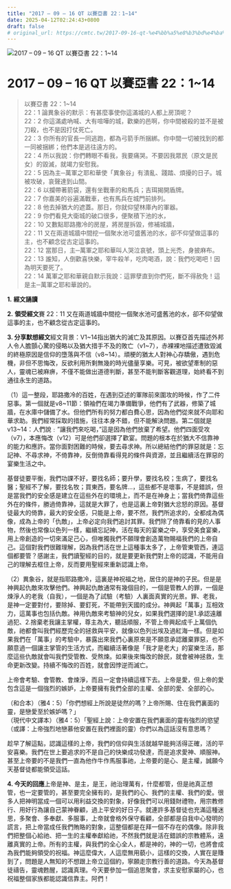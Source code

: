 ```yaml
---
title: "2017 – 09 – 16 QT 以賽亞書 22：1~14"
date: 2025-04-12T02:24:43+0800
draft: false
# original_url: https://cmtc.tw/2017-09-16-qt-%e4%bb%a5%e8%b3%bd%e4%ba%9e%e6%9b%b8-22%ef%bc%9a114
---
```


![2017 – 09 – 16 QT 以賽亞書 22：1\~14](/images/qt.jpg   "2017 – 09 – 16 QT 以賽亞書 22：1\~14")

# 2017 – 09 – 16 QT 以賽亞書 22：1\~14

> 以賽亞書 22：1\~14  
> 22：1 論異象谷的默示：有甚麼事使你這滿城的人都上房頂呢？  
> 22：2 你這滿處吶喊、大有喧嘩的城，歡樂的邑啊，你中間被殺的並不是被刀殺，也不是因打仗死亡。  
> 22：3 你所有的官長一同逃跑，都為弓箭手所捆綁。你中間一切被找到的都一同被捆綁；他們本是逃往遠方的。  
> 22：4 所以我說：你們轉眼不看我，我要痛哭。不要因我眾民（原文是民女）的毀滅，就竭力安慰我。  
> 22：5 因為主─萬軍之耶和華使「異象谷」有潰亂、踐踏、煩擾的日子。城被攻破，哀聲達到山間。  
> 22：6 以攔帶著箭袋，還有坐戰車的和馬兵；吉珥揭開盾牌。  
> 22：7 你嘉美的谷遍滿戰車，也有馬兵在城門前排列。  
> 22：8 他去掉猶大的遮蓋。那日，你就仰望林庫內的軍器。  
> 22：9 你們看見大衛城的破口很多，便聚積下池的水，  
> 22：10 又數點耶路撒冷的房屋，將房屋拆毀，修補城牆，  
> 22：11 又在兩道城牆中間挖一個聚水池可盛舊池的水，卻不仰望做這事的主，也不顧念從古定這事的。  
> 22：12 當那日，主─萬軍之耶和華叫人哭泣哀號，頭上光禿，身披麻布。  
> 22：13 誰知，人倒歡喜快樂，宰牛殺羊，吃肉喝酒，說：我們吃喝吧！因為明天要死了。  
> 22：14 萬軍之耶和華親自默示我說：這罪孽直到你們死，斷不得赦免！這是主─萬軍之耶和華說的。

**1.** **經文誦讀**

**2.** **領受經文**賽 22：11 又在兩道城牆中間挖一個聚水池可盛舊池的水，卻不仰望做這事的主，也不顧念從古定這事的。

**3. 分享默想經文**經文背景：V1\~14指出猶大的滅亡及其原因。以賽亞首先描述外邦人令人膽顫心驚的侵略以及猶大措手不及的敗亡（v1\~7），赤裸裸地描述遭致毀滅的終極原因是信仰的墮落與不信（v8\~14）。頑梗的猶太人對神心存驕傲，遇到危機，非但不思悔改，反欲利用所剩無幾的時光儘量享樂。可見，被欲望牽制的惡人，靈魂已被麻痹，不僅不能做出道德判斷，甚至不能判斷客觀道理，始終看不到通往永生的道路。

（1）這一整段，耶路撒冷的百姓，在遇到亞述的軍隊前來圍攻的時候，作了二件惡事。第一個就是v8\~11節：領袖們在竭力準備戰爭，他們有了武器，修築了城牆，在水庫中儲備了水。但他們所有的努力都白費心思，因為他們從來就不向耶和華求助。我們經常採取的措施，往往本身不錯，但不能解決問題。第二個就是v13\~14：人們說﹕”讓我們來吃喝，”這是因為他們放棄了希望。他們四面受攻（v7），本應悔改（v12）可是他們卻選擇了歡宴。問題的根本在於猶大不信靠神的能力和應許。當你面對困難的時候，要去尋求神。所以總結他們的罪惡就是：忘記神、不尋求神，不倚靠神，反倒倚靠看得見的條件與資源，並且繼續活在罪惡的宴樂生活之中。

基督徒要平衡，我們功課不好，要找名師；要升學，要找名校；生病了，要找名醫；聖經不了解，要找名牧；買東西，要名牌…，這些都不是壞事，不是錯誤，但是當我們的安全感是建立在這些外在的環境上，而不是在神身上；當我們倚靠這些外在的條件，勝過倚靠神，這就是大罪了，也是這裏上帝對猶大忿怒的原因。基督徒最大的倚靠，最大的安全感，只能是上帝，要不然，我們所追求的，全都成為偶像，成為上帝的「仇敵」，上帝必定向我們追討其罪。我們除了倚靠看的見的人事物，然後也常像以色列一樣，繼續忘記神，活在每天的宴樂之中，享受美食宴樂，用上帝創造的一切來滿足己心，但唯獨我們不願理會創造萬物賜福我們的上帝自己。這個對我們很難理解，因為我們活在世上這種事太多了，上帝管東管西，連這個都要管？感謝主，我們讀聖經的目的，就是要更新我們對上帝的認識，不能用自己的理解去框住上帝，反而要用聖經來重新認識上帝。

（2）異象谷，就是指耶路撒冷，這裏是神祝福之地，居住的是神的子民。但是是神興起仇敵來攻擊他們。神興起仇敵通常有幾個目的，一個是管教人的罪，一個是煉淨人的老我（自我），一個是為了試驗（考驗）人裏面真實的光景。罪、老我，是神一定要對付，要除掉、要釘死，不能帶到天國的成分。神興起「萬事」互相效力，這萬事也包括仇敵。神用仇敵來考驗神的兒女，如果我們選擇的是1.承認遠離過犯、2.捨棄老我讓主掌權，尊主為大，聽話順服，不管上帝興起成千上萬個仇敵，祂都會叫我們經歷完全的拯救與平安，就像以色列出埃及過紅海一樣。但是如果我們在「萬事」的考驗中，暴露出來我們心裏原來是不願意承認離棄罪惡，也不願意過一個讓主掌管的生活方式，而繼續活著像是「我才是老大」的宴樂生活，那麼這些仇敵就會叫我們受管教、受熬煉。如果後來悔改的餘民，就會被神拯救，生命更新改變。持續不悔改的百姓，就會因悖逆而滅亡。

上帝會考驗、會管教、會煉淨，而且一定會持續這樣下去。上帝是愛，但上帝的愛包含這是一個強烈的嫉妒，上帝要擁有我們全部的主權、全部的愛、全部的心。

（和合本）（雅4：5）「你們想經上所說是徒然的嗎？上帝所賜、住在我們裏面的靈，是戀愛至於嫉妒嗎？」  
（現代中文譯本）（雅4：5）「聖經上說：上帝安置在我們裏面的靈有強烈的慾望（或譯：上帝強烈地戀慕他安置在我們裡面的靈）你們以為這話沒有意思嗎？

趁早了解這點，認識這樣的上帝，我們的信仰與生活就越早能夠活得正確，活的平安喜樂。我們在世上要追求的不是自己的快樂成功發達，而是追求愛神、順服神。甚至上帝要的不是我們一直為他作牛作馬服事祂，上帝要的是心、是主權，誠願今天基督徒都能領受這話。

**4. 今天的回應**上帝是神、是主，是王，祂治理萬有，什麼都管，但是祂真正想管，也一定要管的，甚至要完全擁有的，是我們的心、我們的主權、我們的愛。很多人把神明當成一個可以用利益交換的對象，好像我們可以用錢財禮物，用宗教修行、用好行為讓自己蒙神眷顧，過上平安的好日子。就連許多基督徒也充滿這種迷思，多聚會、多奉獻、多服事，上帝就會格外保守看顧，全部都是自我中心發明的謊言，把上帝當成任我們賄賂的對象，這整個都是在拜一個不存在的偶像。除非我們把整個心給祂、把一生的主權奉獻給祂，不然我們就是活在錯誤的宗教體系，遠離真實的上帝。所有的主權，與我們的全心全人，都是神的，神的一切，也將會成為我們能夠領受的祝福。神這麼偉大，人這麼無用藐小，這樣的交換，人實在是賺到了，問題是人無知的不想跟上帝立這個約，寧願走宗教行善的道路。今天為基督徒禱告，靈魂甦醒，認識真理。今天要參加一個追思聚會，求主安慰家屬的心，也祝福整個家族都能認識信靠主。阿們！